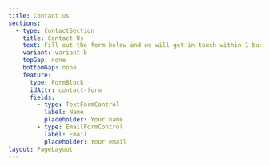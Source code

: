 ```yaml
---
title: Contact us
sections:
  - type: ContactSection
    title: Contact Us
    text: Fill out the form below and we will get in touch within 1 business day.
    variant: variant-b
    topGap: none
    bottomGap: none
    feature:
      type: FormBlock
      idAttr: contact-form
      fields:
        - type: TextFormControl
          label: Name
          placeholder: Your name
        - type: EmailFormControl
          label: Email
          placeholder: Your email
layout: PageLayout
---
```

